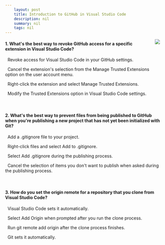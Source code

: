 ```yaml
---
    layout: post
    title: Introduction to GitHub in Visual Studio Code 
    description: nil
    summary: nil
    tags: nil
---
```



 <a target="_blank" href="https://docs.microsoft.com/en-us/learn/modules/introduction-to-github-visual-studio-code/8-knowledge-check/"><i class="fas fa-external-link-alt"></i> </a>
 <img align="right" src="https://docs.microsoft.com/en-us/learn/achievements/github/introduction-to-github-using-visual-studio-code.svg">
####  1. What's the best way to revoke GitHub access for a specific extension in Visual Studio Code?


<i class='far fa-square'></i> &nbsp;&nbsp;Revoke access for Visual Studio Code in your GitHub settings.

<i class='fas fa-check-square' style='color: Dodgerblue;'></i> &nbsp;&nbsp;Cancel the extension's selection from the Manage Trusted Extensions option on the user account menu.

<i class='far fa-square'></i> &nbsp;&nbsp;Right-click the extension and select Manage Trusted Extensions.

<i class='far fa-square'></i> &nbsp;&nbsp;Modify the Trusted Extensions option in Visual Studio Code settings.
<br />
<br />
<br />

####  2. What's the best way to prevent files from being published to GitHub when you're publishing a new project that has not yet been initialized with Git?


<i class='far fa-square'></i> &nbsp;&nbsp;Add a .gitignore file to your project.

<i class='far fa-square'></i> &nbsp;&nbsp;Right-click files and select Add to .gitignore.

<i class='far fa-square'></i> &nbsp;&nbsp;Select Add .gitignore during the publishing process.

<i class='fas fa-check-square' style='color: Dodgerblue;'></i> &nbsp;&nbsp;Cancel the selection of items you don't want to publish when asked during the publishing process.
<br />
<br />
<br />

####  3. How do you set the origin remote for a repository that you clone from Visual Studio Code?


<i class='fas fa-check-square' style='color: Dodgerblue;'></i> &nbsp;&nbsp;Visual Studio Code sets it automatically.

<i class='far fa-square'></i> &nbsp;&nbsp;Select Add Origin when prompted after you run the clone process.

<i class='far fa-square'></i> &nbsp;&nbsp;Run git remote add origin after the clone process finishes.

<i class='far fa-square'></i> &nbsp;&nbsp;Git sets it automatically.
<br />
<br />
<br />
